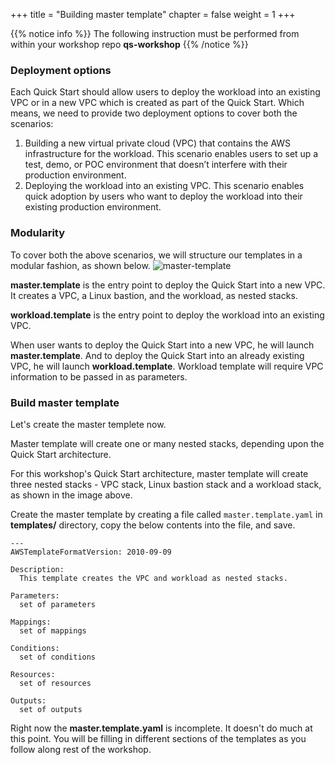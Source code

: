 +++
title = "Building master template"
chapter = false
weight = 1
+++

{{% notice info %}}
The following instruction must be performed from within your workshop repo **qs-workshop**
{{% /notice %}}

### Deployment options
Each Quick Start should allow users to deploy the workload into an existing VPC or in a new VPC which is created as part of the Quick Start.
Which means, we need to provide two deployment options to cover both the scenarios:

1. Building a new virtual private cloud (VPC) that contains the AWS infrastructure for the workload. This scenario enables users to set up a test, demo, or POC environment that doesn’t interfere with their production environment.
2. Deploying the workload into an existing VPC. This scenario enables quick adoption by users who want to deploy the workload into their existing production environment.

### Modularity

To cover both the above scenarios, we will structure our templates in a modular fashion, as shown below.
![master-template](/images/master-template.png?width=40%&height=40%)

**master.template** is the entry point to deploy the Quick Start into a new VPC. It creates a VPC, a Linux bastion, and the workload, as nested stacks.

**workload.template** is the entry point to deploy the workload into an existing VPC.

When user wants to deploy the Quick Start into a new VPC, he will launch **master.template**. And to deploy the Quick Start into an already existing VPC, he will launch **workload.template**. Workload template will require VPC information to be passed in as parameters.

### Build master template
Let's create the master templete now.

Master template will create one or many nested stacks, depending upon the Quick Start architecture. 

For this workshop's Quick Start architecture, master template will create three nested stacks - VPC stack, Linux bastion stack and a workload stack, as shown in the image above.

Create the master template by creating a file called `master.template.yaml` in **templates/** directory, copy the below contents into the file, and save.

```
---
AWSTemplateFormatVersion: 2010-09-09

Description:
  This template creates the VPC and workload as nested stacks.

Parameters:
  set of parameters

Mappings:
  set of mappings

Conditions:
  set of conditions

Resources:
  set of resources

Outputs:
  set of outputs
```

Right now the **master.template.yaml** is incomplete. It doesn't do much at this point. You will be filling in different sections of the templates as you follow along rest of the workshop.